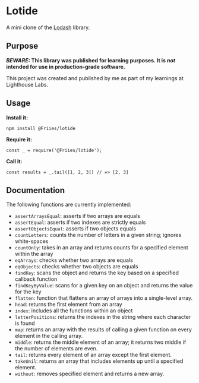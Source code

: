 # Lotide

A mini clone of the [Lodash](https://lodash.com) library.

## Purpose

**_BEWARE:_ This library was published for learning purposes. It is _not_ intended for use in production-grade software.**

This project was created and published by me as part of my learnings at Lighthouse Labs. 

## Usage

**Install it:**

`npm install @Friies/lotide`

**Require it:**

`const _ = require('@Friies/lotide');`

**Call it:**

`const results = _.tail([1, 2, 3]) // => [2, 3]`

## Documentation

The following functions are currently implemented:

* `assertArraysEqual`: asserts if two arrays are equals
* `assertEqual`: asserts if two indexes are strictly equals
* `assertObjectsEqual`: asserts if two objects equals
* `countLetters`: counts the number of letters in a given string; ignores white-spaces
* `countOnly`: takes in an array and returns counts for a specified element within the array
* `eqArrays`: checks whether two arrays are equals
* `eqObjects`: checks whether two objects are equals
* `findKey`: scans the object and returns the key based on a specified callback function
* `findKeyByValue`: scans for a given key on an object and returns the value for the key
* `flatten`: function that flattens an array of arrays into a single-level array.
* `head`: returns the first element from an array
* `index`: includes all the functions within an object
* `letterPositions`: returns the indexes in the string where each character is found
* `map`: returns an array with the results of calling a given function on every element in the calling array.
* `middle`: returns the middle element of an array; it returns two middle if the number of elements are even.
* `tail`: returns every element of an array except the first element.
* `takeUnil`: returns an array that includes elements up until a specified element.
* `without`: removes specified element and returns a new array.